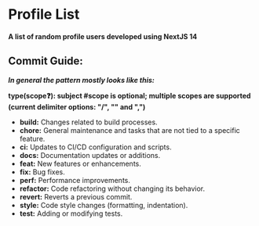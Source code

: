 # Profile List

#### A list of random profile users developed using NextJS 14

## Commit Guide:

**_In general the pattern mostly looks like this:_**

**type(scope❓): subject #scope is optional; multiple scopes are supported
(current delimiter options: "/", "\" and ",")**

- **build:** Changes related to build processes.
- **chore:** General maintenance and tasks that are not tied to a specific
  feature.
- **ci:** Updates to CI/CD configuration and scripts.
- **docs:** Documentation updates or additions.
- **feat:** New features or enhancements.
- **fix:** Bug fixes.
- **perf:** Performance improvements.
- **refactor:** Code refactoring without changing its behavior.
- **revert:** Reverts a previous commit.
- **style:** Code style changes (formatting, indentation).
- **test:** Adding or modifying tests.
